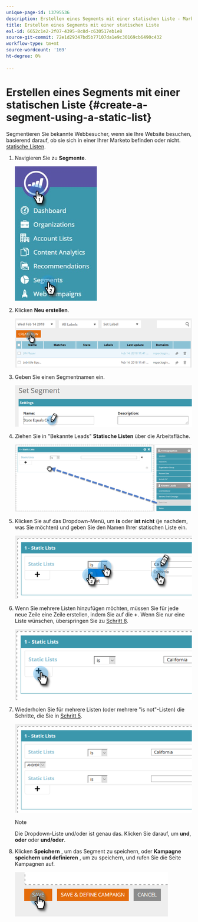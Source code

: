 ```yaml
---
unique-page-id: 13795536
description: Erstellen eines Segments mit einer statischen Liste - Marketo Docs - Produktdokumentation
title: Erstellen eines Segments mit einer statischen Liste
exl-id: 6652c1e2-2f07-4395-8c8d-c630517eb1e8
source-git-commit: 72e1d29347bd5b77107da1e9c30169cb6490c432
workflow-type: tm+mt
source-wordcount: '169'
ht-degree: 0%

---
```


# Erstellen eines Segments mit einer statischen Liste {#create-a-segment-using-a-static-list}

Segmentieren Sie bekannte Webbesucher, wenn sie Ihre Website besuchen, basierend darauf, ob sie sich in einer Ihrer Marketo befinden oder nicht. [statische Listen](/help/marketo/product-docs/core-marketo-concepts/smart-lists-and-static-lists/static-lists/understanding-static-lists.md).

1. Navigieren Sie zu **Segmente**.

   ![](assets/1.jpg)

1. Klicken **Neu erstellen**.

   ![](assets/two.png)

1. Geben Sie einen Segmentnamen ein.

   ![](assets/three.png)

1. Ziehen Sie in &quot;Bekannte Leads&quot; **Statische Listen** über die Arbeitsfläche.

   ![](assets/four-2.png)

1. Klicken Sie auf das Dropdown-Menü, um **is** oder **ist nicht** (je nachdem, was Sie möchten) und geben Sie den Namen Ihrer statischen Liste ein.

   ![](assets/five-2.png)

1. Wenn Sie mehrere Listen hinzufügen möchten, müssen Sie für jede neue Zeile eine Zeile erstellen, indem Sie auf die **+**. Wenn Sie nur eine Liste wünschen, überspringen Sie zu [Schritt 8](#eight).

   ![](assets/six-1.png)

1. Wiederholen Sie für mehrere Listen (oder mehrere &quot;is not&quot;-Listen) die Schritte, die Sie in [Schritt 5](#five).

   ![](assets/seven-2.png)

   >[!NOTE]
   >
   >Die Dropdown-Liste und/oder ist genau das. Klicken Sie darauf, um **und**, **oder** oder **und/oder**.

1. Klicken **Speichern** , um das Segment zu speichern, oder **Kampagne speichern und definieren** , um zu speichern, und rufen Sie die Seite Kampagnen auf.

   ![](assets/eight-1.png)

